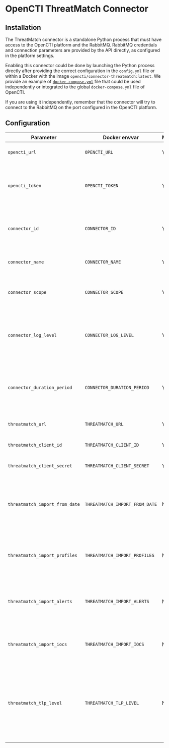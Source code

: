 # OpenCTI ThreatMatch Connector

## Installation

The ThreatMatch connector is a standalone Python process that must have access to the OpenCTI platform and the RabbitMQ.
RabbitMQ credentials and connection parameters are provided by the API directly, as configured in the platform settings.

Enabling this connector could be done by launching the Python process directly after providing the correct configuration
in the `config.yml` file or within a Docker with the image `opencti/connector-threatmatch:latest`. We provide an example
of [`docker-compose.yml`](docker-compose.yml) file that could be used independently or integrated to the global
`docker-compose.yml` file of OpenCTI.

If you are using it independently, remember that the connector will try to connect to the RabbitMQ on the port
configured in the OpenCTI platform.

## Configuration

| Parameter                      | Docker envvar                  | Mandatory | Description                                                                                                                                             |
|--------------------------------|--------------------------------|-----------|---------------------------------------------------------------------------------------------------------------------------------------------------------|
| `opencti_url`                  | `OPENCTI_URL`                  | Yes       | The URL of the OpenCTI platform.                                                                                                                        |
| `opencti_token`                | `OPENCTI_TOKEN`                | Yes       | The default admin token configured in the OpenCTI platform parameters file.                                                                             |
| `connector_id`                 | `CONNECTOR_ID`                 | Yes       | A valid arbitrary `UUIDv4` that must be unique for this connector.                                                                                      |
| `connector_name`               | `CONNECTOR_NAME`               | Yes       | The name of the connector, can be just "ThreatMatch"                                                                                                    |
| `connector_scope`              | `CONNECTOR_SCOPE`              | Yes       | Must be `threatmatch`, not used in this connector.                                                                                                      |
| `connector_log_level`          | `CONNECTOR_LOG_LEVEL`          | Yes       | The log level for this connector, could be `debug`, `info`, `warn` or `error` (less verbose).                                                           |
| `connector_duration_period`    | `CONNECTOR_DURATION_PERIOD`    | Yes       | The duration period in ISO 8601 format, e.g., `P1D` for one day. This is the period of time to process.                                                 |
| `threatmatch_url`              | `THREATMATCH_URL`              | Yes       | The ThreatMatch URL.                                                                                                                                    |
| `threatmatch_client_id`        | `THREATMATCH_CLIENT_ID`        | Yes       | The ThreatMatch client ID.                                                                                                                              |
| `threatmatch_client_secret`    | `THREATMATCH_CLIENT_SECRET`    | Yes       | The ThreatMatch client secret.                                                                                                                          |
| `threatmatch_import_from_date` | `THREATMATCH_IMPORT_FROM_DATE` | No        | to import elements from X Days as ISO 8601 format, e.g., `P30D` ~~or a date formatted `YYYY-MM-DD HH:MM`~~ (deprecated)                                 |
| `threatmatch_import_profiles`  | `THREATMATCH_IMPORT_PROFILES`  | No        | A boolean (`True` or `False`), import profiles collection from ThreatMatch.                                                                             |
| `threatmatch_import_alerts`    | `THREATMATCH_IMPORT_ALERTS`    | No        | A boolean (`True` or `False`), import alerts collection from ThreatMatch.                                                                               |
| `threatmatch_import_iocs`      | `THREATMATCH_IMPORT_IOCS`      | No        | A boolean (`True` or `False`), import iocs collection from ThreatMatch                                                                                  |
| `threatmatch_tlp_level`        | `THREATMATCH_TLP_LEVEL`        | No        | The TLP level to use for the imported elements missing a TLP level. It can be `white`, `green`, `amber`, `amber+strict`, or `red`. Defaults to `amber`. |
